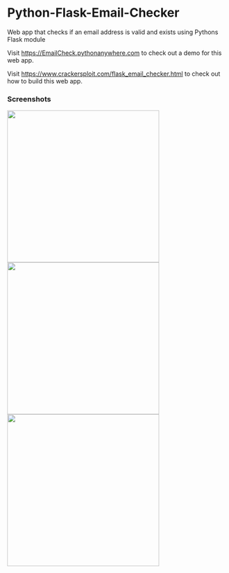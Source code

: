 # Python-Flask-Email-Checker
Web app that checks if an email address is valid and exists using Pythons Flask module

Visit <a href="https://EmailCheck.pythonanywhere.com" target="_blank">https://EmailCheck.pythonanywhere.com</a> to check out a demo for this web app.

Visit <a href="https://www.crackersploit.com/flask_email_checker.html" target="_blank">https://www.crackersploit.com/flask_email_checker.html</a> to check out how to build this web app.

<h3 class="subTitle">Screenshots</h3>
<img src="https://www.crackersploit.com/images/flaskEmailChecker/Screenshot1.jpg" width="350">
<img src="https://www.crackersploit.com/images/flaskEmailChecker/Screenshot2.jpg" width="350">
<img src="https://www.crackersploit.com/images/flaskEmailChecker/Screenshot3.jpg" width="350">
